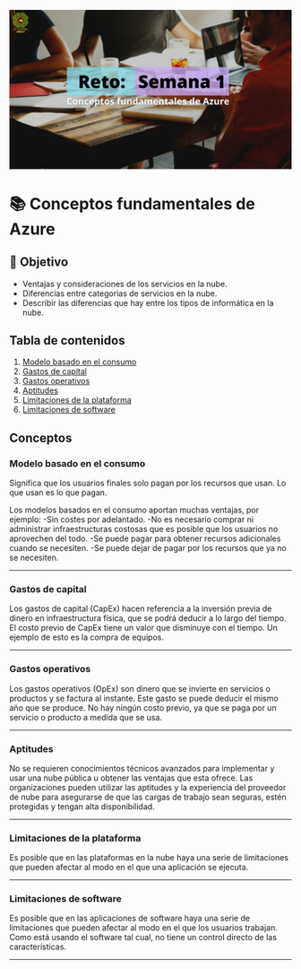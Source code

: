 ![Image text](/Imagenes/BannerTema2.png)
# 📚 Conceptos fundamentales de Azure
## 🔎 Objetivo
- Ventajas y consideraciones de los servicios en la nube.
- Diferencias entre categorias de servicios en la nube.
- Describir las diferencias que hay entre los tipos de informática en la nube.
## Tabla de contenidos
1. [Modelo basado en el consumo](#modelo-basado-en-el-consumo)
2. [Gastos de capital](#gastos-de-capital)
3. [Gastos operativos](#gastos-operativos)
3. [Aptitudes](#aptitudes)
3. [Limitaciones de la plataforma](#limitaciones-de-la-plataforma)
3. [Limitaciones de software](#limitaciones-de-software)

## Conceptos
### Modelo basado en el consumo
Significa que los usuarios finales solo pagan por los recursos que usan. Lo que usan es lo que pagan.

Los modelos basados en el consumo aportan muchas ventajas, por ejemplo:
-Sin costes por adelantado.
-No es necesario comprar ni administrar infraestructuras costosas que es posible que los usuarios no aprovechen del todo.
-Se puede pagar para obtener recursos adicionales cuando se necesiten.
-Se puede dejar de pagar por los recursos que ya no se necesiten.
***
### Gastos de capital
Los gastos de capital (CapEx) hacen referencia a la inversión previa de dinero en infraestructura física, que se podrá deducir a lo largo del tiempo. El costo previo de CapEx tiene un valor que disminuye con el tiempo. Un ejemplo de esto es la compra de equipos.
***
### Gastos operativos
Los gastos operativos (OpEx) son dinero que se invierte en servicios o productos y se factura al instante. Este gasto se puede deducir el mismo año que se produce. No hay ningún costo previo, ya que se paga por un servicio o producto a medida que se usa.
***
### Aptitudes
No se requieren conocimientos técnicos avanzados para implementar y usar una nube pública u obtener las ventajas que esta ofrece. Las organizaciones pueden utilizar las aptitudes y la experiencia del proveedor de nube para asegurarse de que las cargas de trabajo sean seguras, estén protegidas y tengan alta disponibilidad.
***
### Limitaciones de la plataforma
Es posible que en las plataformas en la nube haya una serie de limitaciones que pueden afectar al modo en el que una aplicación se ejecuta.
***
### Limitaciones de software
Es posible que en las aplicaciones de software haya una serie de limitaciones que pueden afectar al modo en el que los usuarios trabajan. Como está usando el software tal cual, no tiene un control directo de las características. 
***
